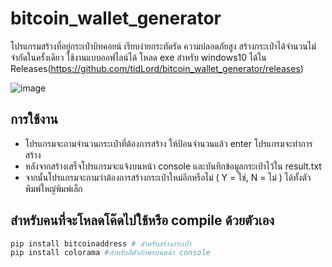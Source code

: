 # bitcoin_wallet_generator
โปรแกรมสร้างที่อยู่กระเป๋าบิทคอยน์ เรียบง่ายกระทัดรัด ความปลอดภัยสูง สร้างกระเป๋าได้จำนวนไม่จำกัดในครั้งเดียว ใช้งานแบบออฟไลน์ได้
โหลด exe สำหรับ windows10 ได้ใน Releases(https://github.com/tidLord/bitcoin_wallet_generator/releases)

![image](https://user-images.githubusercontent.com/96503948/210291146-b82d9df0-dc87-422a-babf-8691a241a858.png)

## การใช้งาน
- โปรแกรมจะถามจำนวนกระเป๋าที่ต้องการสร้าง ให้ป้อนจำนวนแล้ว enter โปรแกรมจะทำการสร้าง
- หลังจากสร้างเสร็จโปรแกรมจะแจ้งบนหน้า console และบันทึกข้อมูลกระเป๋าไว้ใน result.txt
- จากนั้นโปรแกรมจะถามว่าต้องการสร้างกระเป๋าใหม่อีกหรือไม่ ( Y = ใช่, N = ไม่ ) ได้ทั้งตัวพิมพ์ใหญ่พิมพ์เล็ก

## สำหรับคนที่จะโหลดโค๊ดไปใช้หรือ compile ด้วยตัวเอง
```python
pip install bitcoinaddress # สำหรับสร้างกระเป๋า
pip install colorama #สำหรับสีตัวอักษรบนหน้า console
```
